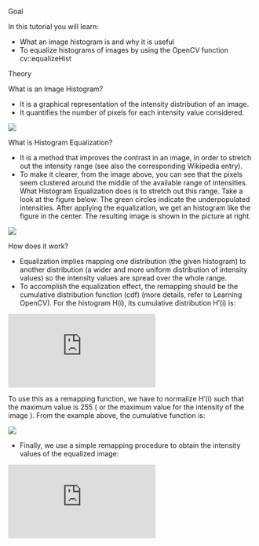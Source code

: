 Goal

In this tutorial you will learn:

* What an image histogram is and why it is useful
* To equalize histograms of images by using the OpenCV function cv::equalizeHist

Theory

What is an Image Histogram?

* It is a graphical representation of the intensity distribution of an image.
* It quantifies the number of pixels for each intensity value considered.

![](https://docs.opencv.org/4.1.0/Histogram_Equalization_Theory_0.jpg)

What is Histogram Equalization?

* It is a method that improves the contrast in an image, in order to stretch out the intensity range (see also the corresponding Wikipedia entry).
* To make it clearer, from the image above, you can see that the pixels seem clustered around the middle of the available range of intensities. What Histogram Equalization does is to stretch out this range. Take a look at the figure below: The green circles indicate the underpopulated intensities. After applying the equalization, we get an histogram like the figure in the center. The resulting image is shown in the picture at right.

![](https://docs.opencv.org/4.1.0/Histogram_Equalization_Theory_1.jpg)

How does it work?

* Equalization implies mapping one distribution (the given histogram) to another distribution (a wider and more uniform distribution of intensity values) so the intensity values are spread over the whole range.
* To accomplish the equalization effect, the remapping should be the cumulative distribution function (cdf) (more details, refer to Learning OpenCV). For the histogram H(i), its cumulative distribution H′(i) is:

![](http://latex.codecogs.com/gif.latex?H%5E%7B%27%7D%28i%29%20%3D%20%5Csum_%7B0%20%5Cle%20j%20%3C%20i%7D%20H%28j%29)

To use this as a remapping function, we have to normalize H′(i) such that the maximum value is 255 ( or the maximum value for the intensity of the image ). From the example above, the cumulative function is:

![](https://docs.opencv.org/4.1.0/Histogram_Equalization_Theory_2.jpg)

* Finally, we use a simple remapping procedure to obtain the intensity values of the equalized image:

![](http://latex.codecogs.com/gif.latex?equalized%28%20x%2C%20y%20%29%20%3D%20H%5E%7B%27%7D%28%20src%28x%2Cy%29%20%29)